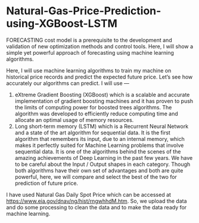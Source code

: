 # Natural-Gas-Price-Prediction-using-XGBoost-LSTM

FORECASTING cost model is a prerequisite to the development and validation of new optimization methods and control tools. Here, I will show a simple yet powerful approach of forecasting using machine learning algorithms.

Here, I will use machine learning algorithms to train my machine on historical price records and predict the expected future price. Let’s see how accurately our algorithms can predict. I will use —
1. eXtreme Gradient Boosting (XGBoost) which is a scalable and accurate implementation of gradient boosting machines and it has proven to push the limits of computing power for boosted trees algorithms. The algorithm was developed to efficiently reduce computing time and allocate an optimal usage of memory resources.
2. Long short-term memory (LSTM) which is a Recurrent Neural Network and a state of the art algorithm for sequential data. It is the first algorithm that remembers its input, due to an internal memory, which makes it perfectly suited for Machine Learning problems that involve sequential data. It is one of the algorithms behind the scenes of the amazing achievements of Deep Learning in the past few years.
We have to be careful about the Input / Output shapes in each category. Though both algorithms have their own set of advantages and both are quite powerful, here, we will compare and select the best of the two for prediction of future price.

I have used Natural Gas Daily Spot Price which can be accessed at https://www.eia.gov/dnav/ng/hist/rngwhhdM.htm. So, we upload the data and do some processing to clean the data and to make the data ready for machine learning.
